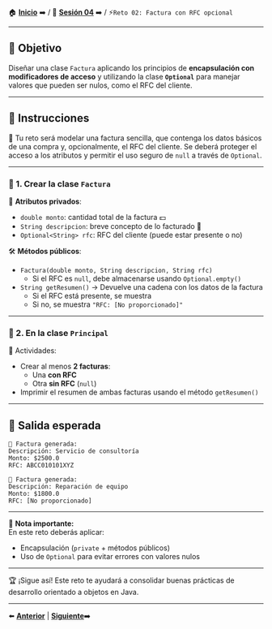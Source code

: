 🏠 [**Inicio**](../../Readme.md) ➡️ / 📖 [**Sesión 04**](../Readme.md) ➡️ / ⚡`Reto 02: Factura con RFC opcional`

---

## 🎯 Objetivo

Diseñar una clase `Factura` aplicando los principios de **encapsulación con modificadores de acceso** y utilizando la clase **`Optional`** para manejar valores que pueden ser nulos, como el RFC del cliente.

---

## 📝 Instrucciones

🧾 Tu reto será modelar una factura sencilla, que contenga los datos básicos de una compra y, opcionalmente, el RFC del cliente. Se deberá proteger el acceso a los atributos y permitir el uso seguro de `null` a través de `Optional`.

---

### 🧱 1. Crear la clase `Factura`

🔐 **Atributos privados**:  
- `double monto`: cantidad total de la factura 💵  
- `String descripcion`: breve concepto de lo facturado 🧾  
- `Optional<String> rfc`: RFC del cliente (puede estar presente o no)

🛠️ **Métodos públicos**:  
- `Factura(double monto, String descripcion, String rfc)`  
  - Si el RFC es `null`, debe almacenarse usando `Optional.empty()`  
- `String getResumen()` → Devuelve una cadena con los datos de la factura  
  - Si el RFC está presente, se muestra  
  - Si no, se muestra `"RFC: [No proporcionado]"`

---

### 🚀 2. En la clase `Principal`

📌 Actividades:  
- Crear al menos **2 facturas**:  
  - Una **con RFC**  
  - Otra **sin RFC** (`null`)  
- Imprimir el resumen de ambas facturas usando el método `getResumen()`

---

## 🧩 Salida esperada

```plaintext
📄 Factura generada:
Descripción: Servicio de consultoría
Monto: $2500.0
RFC: ABCC010101XYZ

📄 Factura generada:
Descripción: Reparación de equipo
Monto: $1800.0
RFC: [No proporcionado]
```

---

📌 **Nota importante:**  
En este reto deberás aplicar:
- Encapsulación (`private` + métodos públicos)
- Uso de `Optional` para evitar errores con valores nulos

---

🏆 ¡Sigue así! Este reto te ayudará a consolidar buenas prácticas de desarrollo orientado a objetos en Java.

---

⬅️ [**Anterior**](../Ejemplo-04/Readme.md) | [**Siguiente**](../../Sesion-04/Readme.md)➡️  
